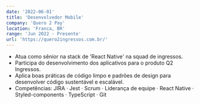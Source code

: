 ```yaml
---
date: '2022-06-01'
title: 'Desenvolvedor Mobile'
company: 'Quero 2 Pay'
location: 'Franca, BR'
range: 'Jun 2022 - Presente'
url: 'https://quero2ingressos.com.br/'
---
```


- Atua como sênior na stack de 'React Native' na squad de ingressos.
- Participa do desenvolvimento dos aplicativos para o produto Q2 Ingressos.
- Aplica boas práticas de código limpo e padrões de design para desenvolver código sustentável e escalável.
- Competências: JIRA · Jest · Scrum · Liderança de equipe · React Native · Styled-components · TypeScript · Git
